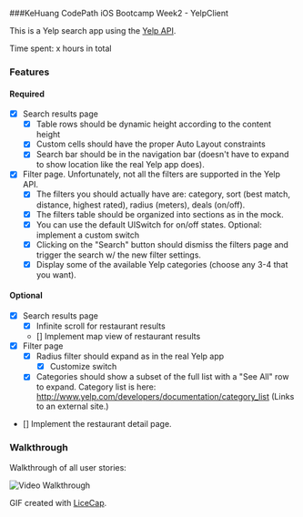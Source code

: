###KeHuang CodePath iOS Bootcamp Week2 - YelpClient

This is a Yelp search app using the [Yelp API](http://developer.rottentomatoes.com/docs/read/JSON).

Time spent: x hours in total

### Features

#### Required

- [x] Search results page
   - [x] Table rows should be dynamic height according to the content height
   - [x] Custom cells should have the proper Auto Layout constraints
   - [x] Search bar should be in the navigation bar (doesn't have to expand to show location like the real Yelp app does).
- [x] Filter page. Unfortunately, not all the filters are supported in the Yelp API.
   - [x] The filters you should actually have are: category, sort (best match, distance, highest rated), radius (meters), deals (on/off).
   - [x] The filters table should be organized into sections as in the mock.
   - [x] You can use the default UISwitch for on/off states. Optional: implement a custom switch
   - [x] Clicking on the "Search" button should dismiss the filters page and trigger the search w/ the new filter settings.
   - [x] Display some of the available Yelp categories (choose any 3-4 that you want).

#### Optional

- [x] Search results page
   - [x] Infinite scroll for restaurant results
   - [] Implement map view of restaurant results
- [x] Filter page
   - [x] Radius filter should expand as in the real Yelp app
	 - [x] Customize switch
   - [x] Categories should show a subset of the full list with a "See All" row to expand. Category list is here: http://www.yelp.com/developers/documentation/category_list (Links to an external site.)
- [] Implement the restaurant detail page.

### Walkthrough

Walkthrough of all user stories:
 
![Video Walkthrough](kehuang_yelp.gif)
 
GIF created with [LiceCap](http://www.cockos.com/licecap/).
